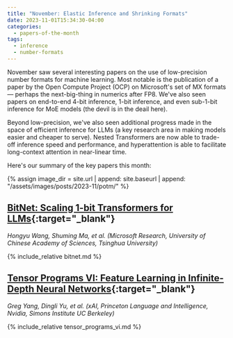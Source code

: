 ```yaml
---
title: "November: Elastic Inference and Shrinking Formats"
date: 2023-11-01T15:34:30-04:00
categories:
  - papers-of-the-month
tags:
  - inference
  - number-formats
---
```


November saw several interesting papers on the use of low-precision number formats for
machine learning. Most notable is the publication of a paper by the Open Compute Project
(OCP) on Microsoft's set of MX formats — perhaps the next-big-thing in numerics after
FP8. We've also seen papers on end-to-end 4-bit inference, 1-bit inference, and even
sub-1-bit inference for MoE models (the devil is in the deail here).

Beyond low-precision, we've also seen additional progress made in the space of efficient
inference for LLMs (a key research area in making models easier and cheaper to serve).
Nested Transformers are now able to trade-off inference speed and performance, and
hyperattention is able to facilitate long-context attention in near-linear time.

Here's our summary of the key papers this month:

{% assign image_dir = site.url | append: site.baseurl | append: "/assets/images/posts/2023-11/potm/" %}

## [BitNet: Scaling 1-bit Transformers for LLMs](https://arxiv.org/abs/2310.11453){:target="_blank"}

_Hongyu Wang, Shuming Ma, et al. (Microsoft Research, University of Chinese Academy of Sciences, Tsinghua University)_

{% include_relative bitnet.md %}

## [Tensor Programs VI: Feature Learning in Infinite-Depth Neural Networks](https://arxiv.org/abs/2310.02244v5){:target="_blank"}

_Greg Yang, Dingli Yu, et al. (xAI, Princeton Language and Intelligence, Nvidia, Simons Institute UC Berkeley)_

{% include_relative tensor_programs_vi.md %}
